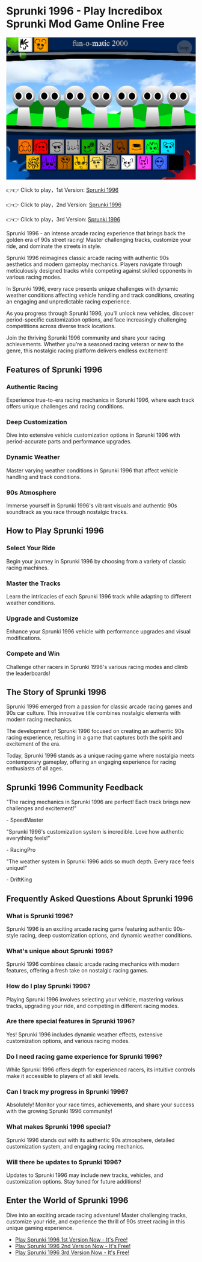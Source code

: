 # Sprunki 1996 - Play Incredibox Sprunki Mod Game Online Free

![Sprunki 1996](https://raw.githubusercontent.com/sprunkiscrunkly/sprunki-1996/refs/heads/main/sprunki-1996.png "Sprunki 1996")

👉👉 Click to play，1st Version: [Sprunki 1996](https://sprunksters.com/sprunki-1996/ "Sprunki 1996")

👉👉 Click to play，2nd Version: [Sprunki 1996](https://sprunkiscrunkly.com/sprunki-1996/ "Sprunki 1996")

👉👉 Click to play，3rd Version: [Sprunki 1996](https://sprunkipyramixed.com/sprunki-1996/ "Sprunki 1996")

Sprunki 1996 - an intense arcade racing experience that brings back the golden era of 90s street racing! Master challenging tracks, customize your ride, and dominate the streets in style.

Sprunki 1996 reimagines classic arcade racing with authentic 90s aesthetics and modern gameplay mechanics. Players navigate through meticulously designed tracks while competing against skilled opponents in various racing modes.

In Sprunki 1996, every race presents unique challenges with dynamic weather conditions affecting vehicle handling and track conditions, creating an engaging and unpredictable racing experience.

As you progress through Sprunki 1996, you'll unlock new vehicles, discover period-specific customization options, and face increasingly challenging competitions across diverse track locations.

Join the thriving Sprunki 1996 community and share your racing achievements. Whether you're a seasoned racing veteran or new to the genre, this nostalgic racing platform delivers endless excitement!

## Features of Sprunki 1996

### Authentic Racing

Experience true-to-era racing mechanics in Sprunki 1996, where each track offers unique challenges and racing conditions.

### Deep Customization

Dive into extensive vehicle customization options in Sprunki 1996 with period-accurate parts and performance upgrades.

### Dynamic Weather

Master varying weather conditions in Sprunki 1996 that affect vehicle handling and track conditions.

### 90s Atmosphere

Immerse yourself in Sprunki 1996's vibrant visuals and authentic 90s soundtrack as you race through nostalgic tracks.

## How to Play Sprunki 1996

### Select Your Ride

Begin your journey in Sprunki 1996 by choosing from a variety of classic racing machines.

### Master the Tracks

Learn the intricacies of each Sprunki 1996 track while adapting to different weather conditions.

### Upgrade and Customize

Enhance your Sprunki 1996 vehicle with performance upgrades and visual modifications.

### Compete and Win

Challenge other racers in Sprunki 1996's various racing modes and climb the leaderboards!

## The Story of Sprunki 1996

Sprunki 1996 emerged from a passion for classic arcade racing games and 90s car culture. This innovative title combines nostalgic elements with modern racing mechanics.

The development of Sprunki 1996 focused on creating an authentic 90s racing experience, resulting in a game that captures both the spirit and excitement of the era.

Today, Sprunki 1996 stands as a unique racing game where nostalgia meets contemporary gameplay, offering an engaging experience for racing enthusiasts of all ages.

## Sprunki 1996 Community Feedback

"The racing mechanics in Sprunki 1996 are perfect! Each track brings new challenges and excitement!"

\- SpeedMaster

"Sprunki 1996's customization system is incredible. Love how authentic everything feels!"

\- RacingPro

"The weather system in Sprunki 1996 adds so much depth. Every race feels unique!"

\- DriftKing

## Frequently Asked Questions About Sprunki 1996

### What is Sprunki 1996?

Sprunki 1996 is an exciting arcade racing game featuring authentic 90s-style racing, deep customization options, and dynamic weather conditions.

### What's unique about Sprunki 1996?

Sprunki 1996 combines classic arcade racing mechanics with modern features, offering a fresh take on nostalgic racing games.

### How do I play Sprunki 1996?

Playing Sprunki 1996 involves selecting your vehicle, mastering various tracks, upgrading your ride, and competing in different racing modes.

### Are there special features in Sprunki 1996?

Yes! Sprunki 1996 includes dynamic weather effects, extensive customization options, and various racing modes.

### Do I need racing game experience for Sprunki 1996?

While Sprunki 1996 offers depth for experienced racers, its intuitive controls make it accessible to players of all skill levels.

### Can I track my progress in Sprunki 1996?

Absolutely! Monitor your race times, achievements, and share your success with the growing Sprunki 1996 community!

### What makes Sprunki 1996 special?

Sprunki 1996 stands out with its authentic 90s atmosphere, detailed customization system, and engaging racing mechanics.

### Will there be updates to Sprunki 1996?

Updates to Sprunki 1996 may include new tracks, vehicles, and customization options. Stay tuned for future additions!

## Enter the World of Sprunki 1996

Dive into an exciting arcade racing adventure! Master challenging tracks, customize your ride, and experience the thrill of 90s street racing in this unique gaming experience.

- [Play Sprunki 1996 1st Version Now - It's Free!](https://sprunksters.com/sprunki-1996/)
- [Play Sprunki 1996 2nd Version Now - It's Free!](https://sprunkiscrunkly.com/sprunki-1996/)
- [Play Sprunki 1996 3rd Version Now - It's Free!](https://sprunkipyramixed.com/sprunki-1996/)
